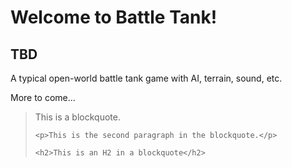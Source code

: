 <h1>Welcome to Battle Tank!</h1>

<h2>TBD</h2>

<p>A typical open-world battle tank game with AI, terrain, sound, etc.</p>

<p>More to come...</p>

<blockquote>
    <p>This is a blockquote.</p>

    <p>This is the second paragraph in the blockquote.</p>

    <h2>This is an H2 in a blockquote</h2>
</blockquote>
